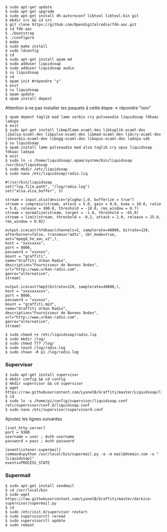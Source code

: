     $ sudo apt-get update
    $ sudo apt-get upgrade
    $ sudo apt-get install dh-autoreconf libtool libtool-bin git   
    $ mkdir src && cd src
    $ git clone https://github.com/Opendigitalradio/fdk-aac.git
    $ cd fdk-aac
    $ ./bootstrap
    $ ./configure
    $ make
    $ sudo make install
    $ sudo ldconfig
    $ cd
    $ sudo apt-get install opam m4
    $ sudo adduser liquidsoap
    $ sudo adduser liquidsoap audio
    $ su liquidsoap
    $ cd
    $ opam init #répondre "y"
    $ exit
    $ su liquidsoap
    $ opam update
    $ opam install depext    
   
Attention à ne pas installer les paquets à cette étape → répondre "non"   
   
    $ opam depext taglib mad lame vorbis cry pulseaudio liquidsoap fdkaac ladspa
    $ exit
    $ sudo apt-get install libmp3lame-ocaml-dev libtaglib-ocaml-dev libalsa-ocaml-dev libpulse-ocaml-dev libmad-ocaml-dev libcry-ocaml-dev libvorbis-ocaml-dev libogg-ocaml-dev libopus-ocaml-dev ladspa-sdk
    $ su liquidsoap
    $ opam install lame pulseaudio mad alsa taglib cry opus liquidsoap fdkaac ladspa
    $ exit
    $ sudo ln -s /home/liquidsoap/.opam/system/bin/liquidsoap /usr/bin/liquidsoap
    $ sudo mkdir /etc/liquidsoap
    $ sudo nano /etc/liquidsoap/radio.liq

    #!/usr/bin/liquidsoap
    set("log.file.path", "/log/radio.log")
    set("alsa.alsa_buffer", 3)

    stream = input.alsa(device="plughw:1,0, bufferize = true")
    stream = compress(stream, attack = 5.0, gain = 8.0, knee = 10.0, ratio = 5.0, release = 100.0, threshold = -18.0, rms_window = 0.7)
    stream = normalize(stream, target = -1.0, threshold = -65.0)
    stream = limit(stream, threshold = -0.2, attack = 2.0, release = 25.0, rms_window = 0.02)

    output.icecast(%fdkaac(channels=2, samplerate=48000, bitrate=128, afterburner=false, transmux="adts", sbr_mode=true, aot="mpeg4_he_aac_v2",),
    host = "xxxxxxxx",
    port = 8000,
    password = "xxxxxx",
    mount = "graffiti",
    name="Graffiti Urban Radio",
    description="Fournisseur de Bonnes Ondes",
    url="http://www.urban-radio.com",
    genre="alternative",
    stream)

    output.icecast(%mp3(bitrate=128, samplerate=48000,),
    host = "xxxxxxxxxx",
    port = 8000,
    password = "xxxxxx",
    mount = "graffiti.mp3",
    name="Graffiti Urban Radio",
    description="Fournisseur de Bonnes Ondes",
    url="http://www.urban-radio.com",
    genre="alternative",
    stream)

    $ sudo chmod +x /etc/liquidsoap/radio.liq
    $ sudo mkdir /log/
    $ sudo chmod 777 /log/
    $ sudo touch /log/radio.log
    $ sudo chown -R pi /log/radio.log

### Supervisor

    $ sudo apt-get install supervisor
    $ mkdir config && cd config
    $ mkdir supervisor && cd supervisor
    $ wget https://raw.githubusercontent.com/LyonelB/Graffiti/master/Liquidsoap/liquidsoap.conf
    $ cd
    $ sudo ln -s /home/pi/config/supervisor/liquidsoap.conf /etc/supervisor/conf.d/liquidsoap.conf
    $ sudo nano /etc/supervisor/supervisord.conf    

Ajoutez les lignes suivantes

    [inet_http_server]
    port = 9300
    username = user ; Auth username
    password = pass ; Auth password

    [eventlistener:supermail]
    command=python /usr/local/bin/supermail.py -a -m mail@domain.com -o "[Liquidsoap]"
    events=PROCESS_STATE

### Supermail

    $ sudo apt-get install sendmail
    $ cd /usr/local/bin
    $ sudo wget https://raw.githubusercontent.com/LyonelB/Graffiti/master/darkice-supervisor/supermail.py
    $ cd
    $ sudo /etc/init.d/supervisor restart
    $ sudo supervisorctl reread
    $ sudo supervisorctl update
    $ sudo reboot
